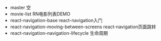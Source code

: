 - master 空
- movie-list RN电影列表DEMO
- react-navigation-base react-navigation入门
- react-navigation-moving-between-screens react-navigation页面跳转
- react-navigation-navigation-lifecycle 生命周期
